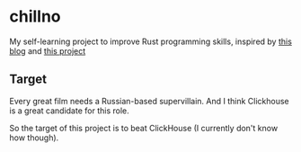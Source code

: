 # chillno
My self-learning project to improve Rust programming skills, inspired by [this blog](https://howqueryengineswork.com/) and [this project](https://github.com/tensorbase/tensorbase)

## Target
Every great film needs a Russian-based supervillain. And I think Clickhouse is a great candidate for this role.

So the target of this project is to beat ClickHouse (I currently don't know how though).
